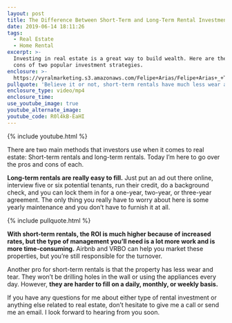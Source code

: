 ```yaml
---
layout: post
title: The Difference Between Short-Term and Long-Term Rental Investments
date: 2019-06-14 18:11:26
tags:
  - Real Estate
  - Home Rental
excerpt: >-
  Investing in real estate is a great way to build wealth. Here are the pros and
  cons of two popular investment strategies.
enclosure: >-
  https://vyralmarketing.s3.amazonaws.com/Felipe+Arias/Felipe+Arias+_+The+Difference+Between+Short-Term+and+Long-Term+Rental+Investments.mp4
pullquote: 'Believe it or not, short-term rentals have much less wear and tear.'
enclosure_type: video/mp4
enclosure_time:
use_youtube_image: true
youtube_alternate_image:
youtube_code: R0l4kB-EaHI
---
```


{% include youtube.html %}

There are two main methods that investors use when it comes to real estate: Short-term rentals and long-term rentals. Today I’m here to go over the pros and cons of each.

**Long-term rentals are really easy to fill.** Just put an ad out there online, interview five or six potential tenants, run their credit, do a background check, and you can lock them in for a one-year, two-year, or three-year agreement. The only thing you really have to worry about here is some yearly maintenance and you don’t have to furnish it at all.

{% include pullquote.html %}

**With short-term rentals, the ROI is much higher because of increased rates, but the type of management you’ll need is a lot more work and is more time-consuming.** Airbnb and VRBO can help you market these properties, but you’re still responsible for the turnover.&nbsp;

Another pro for short-term rentals is that the property has less wear and tear. They won’t be drilling holes in the wall or using the appliances every day. However, **they are harder to fill on a daily, monthly, or weekly basis.**

If you have any questions for me about either type of rental investment or anything else related to real estate, don’t hesitate to give me a call or send me an email. I look forward to hearing from you soon.
